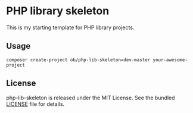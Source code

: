 # PHP library skeleton

This is my starting template for PHP library projects.


## Usage

```
composer create-project ob/php-lib-skeleton=dev-master your-awesome-project
```


## License

php-lib-skeleton is released under the MIT License. See the bundled [LICENSE]() file for details.
